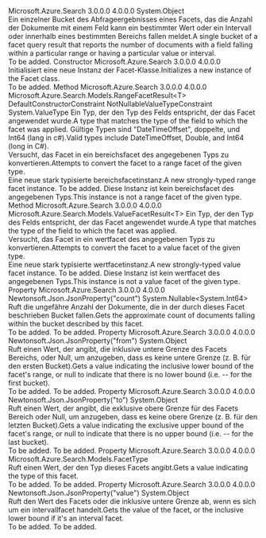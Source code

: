 <Type Name="FacetResult" FullName="Microsoft.Azure.Search.Models.FacetResult">
  <TypeSignature Language="C#" Value="public class FacetResult" />
  <TypeSignature Language="ILAsm" Value=".class public auto ansi beforefieldinit FacetResult extends System.Object" />
  <TypeSignature Language="DocId" Value="T:Microsoft.Azure.Search.Models.FacetResult" />
  <TypeSignature Language="VB.NET" Value="Public Class FacetResult" />
  <TypeSignature Language="F#" Value="type FacetResult = class" />
  <AssemblyInfo>
    <AssemblyName>Microsoft.Azure.Search</AssemblyName>
    <AssemblyVersion>3.0.0.0</AssemblyVersion>
    <AssemblyVersion>4.0.0.0</AssemblyVersion>
  </AssemblyInfo>
  <Base>
    <BaseTypeName>System.Object</BaseTypeName>
  </Base>
  <Interfaces />
  <Docs>
    <summary>
            <span data-ttu-id="ba88e-101">Ein einzelner Bucket des Abfrageergebnisses eines Facets, das die Anzahl der Dokumente mit einem Feld kann ein bestimmter Wert oder ein Intervall oder innerhalb eines bestimmten Bereichs fallen meldet.</span><span class="sxs-lookup"><span data-stu-id="ba88e-101">A single bucket of a facet query result that reports the number of documents with a field falling within a particular range or having a particular value or interval.</span></span>
            </summary>
    <remarks>To be added.</remarks>
  </Docs>
  <Members>
    <Member MemberName=".ctor">
      <MemberSignature Language="C#" Value="public FacetResult ();" />
      <MemberSignature Language="ILAsm" Value=".method public hidebysig specialname rtspecialname instance void .ctor() cil managed" />
      <MemberSignature Language="DocId" Value="M:Microsoft.Azure.Search.Models.FacetResult.#ctor" />
      <MemberSignature Language="VB.NET" Value="Public Sub New ()" />
      <MemberType>Constructor</MemberType>
      <AssemblyInfo>
        <AssemblyName>Microsoft.Azure.Search</AssemblyName>
        <AssemblyVersion>3.0.0.0</AssemblyVersion>
        <AssemblyVersion>4.0.0.0</AssemblyVersion>
      </AssemblyInfo>
      <Parameters />
      <Docs>
        <summary>
            <span data-ttu-id="ba88e-102">Initialisiert eine neue Instanz der Facet-Klasse.</span><span class="sxs-lookup"><span data-stu-id="ba88e-102">Initializes a new instance of the Facet class.</span></span>
            </summary>
        <remarks>To be added.</remarks>
      </Docs>
    </Member>
    <Member MemberName="AsRangeFacetResult&lt;T&gt;">
      <MemberSignature Language="C#" Value="public Microsoft.Azure.Search.Models.RangeFacetResult&lt;T&gt; AsRangeFacetResult&lt;T&gt; () where T : struct;" />
      <MemberSignature Language="ILAsm" Value=".method public hidebysig instance class Microsoft.Azure.Search.Models.RangeFacetResult`1&lt;!!T&gt; AsRangeFacetResult&lt;struct .ctor (class System.ValueType) T&gt;() cil managed" />
      <MemberSignature Language="DocId" Value="M:Microsoft.Azure.Search.Models.FacetResult.AsRangeFacetResult``1" />
      <MemberSignature Language="VB.NET" Value="Public Function AsRangeFacetResult(Of T As Structure) () As RangeFacetResult(Of T)" />
      <MemberSignature Language="F#" Value="member this.AsRangeFacetResult : unit -&gt; Microsoft.Azure.Search.Models.RangeFacetResult&lt;'T (requires 'T : struct)&gt; (requires 'T : struct)" Usage="facetResult.AsRangeFacetResult " />
      <MemberType>Method</MemberType>
      <AssemblyInfo>
        <AssemblyName>Microsoft.Azure.Search</AssemblyName>
        <AssemblyVersion>3.0.0.0</AssemblyVersion>
        <AssemblyVersion>4.0.0.0</AssemblyVersion>
      </AssemblyInfo>
      <ReturnValue>
        <ReturnType>Microsoft.Azure.Search.Models.RangeFacetResult&lt;T&gt;</ReturnType>
      </ReturnValue>
      <TypeParameters>
        <TypeParameter Name="T">
          <Constraints>
            <ParameterAttribute>DefaultConstructorConstraint</ParameterAttribute>
            <ParameterAttribute>NotNullableValueTypeConstraint</ParameterAttribute>
            <BaseTypeName>System.ValueType</BaseTypeName>
          </Constraints>
        </TypeParameter>
      </TypeParameters>
      <Parameters />
      <Docs>
        <typeparam name="T">
            <span data-ttu-id="ba88e-103">Ein Typ, der den Typ des Felds entspricht, der das Facet angewendet wurde.</span><span class="sxs-lookup"><span data-stu-id="ba88e-103">A type that matches the type of the field to which the facet was applied.</span></span> <span data-ttu-id="ba88e-104">Gültige Typen sind <c cref="T:System.DateTimeOffset">"DateTimeOffset"</c>, <c cref="T:System.Double">doppelte</c>, und <c cref="T:System.Int64">Int64</c> (lang in c#).</span><span class="sxs-lookup"><span data-stu-id="ba88e-104">Valid types include <c cref="T:System.DateTimeOffset">DateTimeOffset</c>, <c cref="T:System.Double">Double</c>, and <c cref="T:System.Int64">Int64</c> (long in C#).</span></span>
            </typeparam>
        <summary>
            <span data-ttu-id="ba88e-105">Versucht, das Facet in ein bereichsfacet des angegebenen Typs zu konvertieren.</span><span class="sxs-lookup"><span data-stu-id="ba88e-105">Attempts to convert the facet to a range facet of the given type.</span></span>
            </summary>
        <returns><span data-ttu-id="ba88e-106">Eine neue stark typisierte bereichsfacetinstanz.</span><span class="sxs-lookup"><span data-stu-id="ba88e-106">A new strongly-typed range facet instance.</span></span></returns>
        <remarks>To be added.</remarks>
        <exception cref="T:System.InvalidCastException"><span data-ttu-id="ba88e-107">Diese Instanz ist kein bereichsfacet des angegebenen Typs.</span><span class="sxs-lookup"><span data-stu-id="ba88e-107">This instance is not a range facet of the given type.</span></span></exception>
      </Docs>
    </Member>
    <Member MemberName="AsValueFacetResult&lt;T&gt;">
      <MemberSignature Language="C#" Value="public Microsoft.Azure.Search.Models.ValueFacetResult&lt;T&gt; AsValueFacetResult&lt;T&gt; ();" />
      <MemberSignature Language="ILAsm" Value=".method public hidebysig instance class Microsoft.Azure.Search.Models.ValueFacetResult`1&lt;!!T&gt; AsValueFacetResult&lt;T&gt;() cil managed" />
      <MemberSignature Language="DocId" Value="M:Microsoft.Azure.Search.Models.FacetResult.AsValueFacetResult``1" />
      <MemberSignature Language="VB.NET" Value="Public Function AsValueFacetResult(Of T) () As ValueFacetResult(Of T)" />
      <MemberSignature Language="F#" Value="member this.AsValueFacetResult : unit -&gt; Microsoft.Azure.Search.Models.ValueFacetResult&lt;'T&gt;" Usage="facetResult.AsValueFacetResult " />
      <MemberType>Method</MemberType>
      <AssemblyInfo>
        <AssemblyName>Microsoft.Azure.Search</AssemblyName>
        <AssemblyVersion>3.0.0.0</AssemblyVersion>
        <AssemblyVersion>4.0.0.0</AssemblyVersion>
      </AssemblyInfo>
      <ReturnValue>
        <ReturnType>Microsoft.Azure.Search.Models.ValueFacetResult&lt;T&gt;</ReturnType>
      </ReturnValue>
      <TypeParameters>
        <TypeParameter Name="T" />
      </TypeParameters>
      <Parameters />
      <Docs>
        <typeparam name="T">
            <span data-ttu-id="ba88e-108">Ein Typ, der den Typ des Felds entspricht, der das Facet angewendet wurde.</span><span class="sxs-lookup"><span data-stu-id="ba88e-108">A type that matches the type of the field to which the facet was applied.</span></span>
            </typeparam>
        <summary>
            <span data-ttu-id="ba88e-109">Versucht, das Facet in ein wertfacet des angegebenen Typs zu konvertieren.</span><span class="sxs-lookup"><span data-stu-id="ba88e-109">Attempts to convert the facet to a value facet of the given type.</span></span>
            </summary>
        <returns><span data-ttu-id="ba88e-110">Eine neue stark typisierte wertfacetinstanz.</span><span class="sxs-lookup"><span data-stu-id="ba88e-110">A new strongly-typed value facet instance.</span></span></returns>
        <remarks>To be added.</remarks>
        <exception cref="T:System.InvalidCastException"><span data-ttu-id="ba88e-111">Diese Instanz ist kein wertfacet des angegebenen Typs.</span><span class="sxs-lookup"><span data-stu-id="ba88e-111">This instance is not a value facet of the given type.</span></span></exception>
      </Docs>
    </Member>
    <Member MemberName="Count">
      <MemberSignature Language="C#" Value="public Nullable&lt;long&gt; Count { get; set; }" />
      <MemberSignature Language="ILAsm" Value=".property instance valuetype System.Nullable`1&lt;int64&gt; Count" />
      <MemberSignature Language="DocId" Value="P:Microsoft.Azure.Search.Models.FacetResult.Count" />
      <MemberSignature Language="VB.NET" Value="Public Property Count As Nullable(Of Long)" />
      <MemberSignature Language="F#" Value="member this.Count : Nullable&lt;int64&gt; with get, set" Usage="Microsoft.Azure.Search.Models.FacetResult.Count" />
      <MemberType>Property</MemberType>
      <AssemblyInfo>
        <AssemblyName>Microsoft.Azure.Search</AssemblyName>
        <AssemblyVersion>3.0.0.0</AssemblyVersion>
        <AssemblyVersion>4.0.0.0</AssemblyVersion>
      </AssemblyInfo>
      <Attributes>
        <Attribute>
          <AttributeName>Newtonsoft.Json.JsonProperty("count")</AttributeName>
        </Attribute>
      </Attributes>
      <ReturnValue>
        <ReturnType>System.Nullable&lt;System.Int64&gt;</ReturnType>
      </ReturnValue>
      <Docs>
        <summary>
            <span data-ttu-id="ba88e-112">Ruft die ungefähre Anzahl der Dokumente, die in der durch dieses Facet beschrieben Bucket fallen.</span><span class="sxs-lookup"><span data-stu-id="ba88e-112">Gets the approximate count of documents falling within the bucket described by this facet.</span></span>
            </summary>
        <value>To be added.</value>
        <remarks>To be added.</remarks>
      </Docs>
    </Member>
    <Member MemberName="From">
      <MemberSignature Language="C#" Value="public object From { get; set; }" />
      <MemberSignature Language="ILAsm" Value=".property instance object From" />
      <MemberSignature Language="DocId" Value="P:Microsoft.Azure.Search.Models.FacetResult.From" />
      <MemberSignature Language="VB.NET" Value="Public Property From As Object" />
      <MemberSignature Language="F#" Value="member this.From : obj with get, set" Usage="Microsoft.Azure.Search.Models.FacetResult.From" />
      <MemberType>Property</MemberType>
      <AssemblyInfo>
        <AssemblyName>Microsoft.Azure.Search</AssemblyName>
        <AssemblyVersion>3.0.0.0</AssemblyVersion>
        <AssemblyVersion>4.0.0.0</AssemblyVersion>
      </AssemblyInfo>
      <Attributes>
        <Attribute>
          <AttributeName>Newtonsoft.Json.JsonProperty("from")</AttributeName>
        </Attribute>
      </Attributes>
      <ReturnValue>
        <ReturnType>System.Object</ReturnType>
      </ReturnValue>
      <Docs>
        <summary>
            <span data-ttu-id="ba88e-113">Ruft einen Wert, der angibt, die inklusive untere Grenze des Facets Bereichs, oder Null, um anzugeben, dass es keine untere Grenze (z. B. für den ersten Bucket).</span><span class="sxs-lookup"><span data-stu-id="ba88e-113">Gets a value indicating the inclusive lower bound of the facet's range, or null to indicate that there is no lower bound (i.e. -- for the first bucket).</span></span>
            </summary>
        <value>To be added.</value>
        <remarks>To be added.</remarks>
      </Docs>
    </Member>
    <Member MemberName="To">
      <MemberSignature Language="C#" Value="public object To { get; set; }" />
      <MemberSignature Language="ILAsm" Value=".property instance object To" />
      <MemberSignature Language="DocId" Value="P:Microsoft.Azure.Search.Models.FacetResult.To" />
      <MemberSignature Language="VB.NET" Value="Public Property To As Object" />
      <MemberSignature Language="F#" Value="member this.To : obj with get, set" Usage="Microsoft.Azure.Search.Models.FacetResult.To" />
      <MemberType>Property</MemberType>
      <AssemblyInfo>
        <AssemblyName>Microsoft.Azure.Search</AssemblyName>
        <AssemblyVersion>3.0.0.0</AssemblyVersion>
        <AssemblyVersion>4.0.0.0</AssemblyVersion>
      </AssemblyInfo>
      <Attributes>
        <Attribute>
          <AttributeName>Newtonsoft.Json.JsonProperty("to")</AttributeName>
        </Attribute>
      </Attributes>
      <ReturnValue>
        <ReturnType>System.Object</ReturnType>
      </ReturnValue>
      <Docs>
        <summary>
            <span data-ttu-id="ba88e-114">Ruft einen Wert, der angibt, die exklusive obere Grenze für des Facets Bereich oder Null, um anzugeben, dass es keine obere Grenze (z. B. für den letzten Bucket).</span><span class="sxs-lookup"><span data-stu-id="ba88e-114">Gets a value indicating the exclusive upper bound of the facet's range, or null to indicate that there is no upper bound (i.e. -- for the last bucket).</span></span>
            </summary>
        <value>To be added.</value>
        <remarks>To be added.</remarks>
      </Docs>
    </Member>
    <Member MemberName="Type">
      <MemberSignature Language="C#" Value="public Microsoft.Azure.Search.Models.FacetType Type { get; }" />
      <MemberSignature Language="ILAsm" Value=".property instance valuetype Microsoft.Azure.Search.Models.FacetType Type" />
      <MemberSignature Language="DocId" Value="P:Microsoft.Azure.Search.Models.FacetResult.Type" />
      <MemberSignature Language="VB.NET" Value="Public ReadOnly Property Type As FacetType" />
      <MemberSignature Language="F#" Value="member this.Type : Microsoft.Azure.Search.Models.FacetType" Usage="Microsoft.Azure.Search.Models.FacetResult.Type" />
      <MemberType>Property</MemberType>
      <AssemblyInfo>
        <AssemblyName>Microsoft.Azure.Search</AssemblyName>
        <AssemblyVersion>3.0.0.0</AssemblyVersion>
        <AssemblyVersion>4.0.0.0</AssemblyVersion>
      </AssemblyInfo>
      <ReturnValue>
        <ReturnType>Microsoft.Azure.Search.Models.FacetType</ReturnType>
      </ReturnValue>
      <Docs>
        <summary>
            <span data-ttu-id="ba88e-115">Ruft einen Wert, der den Typ dieses Facets angibt.</span><span class="sxs-lookup"><span data-stu-id="ba88e-115">Gets a value indicating the type of this facet.</span></span>
            </summary>
        <value>To be added.</value>
        <remarks>To be added.</remarks>
      </Docs>
    </Member>
    <Member MemberName="Value">
      <MemberSignature Language="C#" Value="public object Value { get; set; }" />
      <MemberSignature Language="ILAsm" Value=".property instance object Value" />
      <MemberSignature Language="DocId" Value="P:Microsoft.Azure.Search.Models.FacetResult.Value" />
      <MemberSignature Language="VB.NET" Value="Public Property Value As Object" />
      <MemberSignature Language="F#" Value="member this.Value : obj with get, set" Usage="Microsoft.Azure.Search.Models.FacetResult.Value" />
      <MemberType>Property</MemberType>
      <AssemblyInfo>
        <AssemblyName>Microsoft.Azure.Search</AssemblyName>
        <AssemblyVersion>3.0.0.0</AssemblyVersion>
        <AssemblyVersion>4.0.0.0</AssemblyVersion>
      </AssemblyInfo>
      <Attributes>
        <Attribute>
          <AttributeName>Newtonsoft.Json.JsonProperty("value")</AttributeName>
        </Attribute>
      </Attributes>
      <ReturnValue>
        <ReturnType>System.Object</ReturnType>
      </ReturnValue>
      <Docs>
        <summary>
            <span data-ttu-id="ba88e-116">Ruft den Wert des Facets oder die inklusive untere Grenze ab, wenn es sich um ein intervallfacet handelt.</span><span class="sxs-lookup"><span data-stu-id="ba88e-116">Gets the value of the facet, or the inclusive lower bound if it's an interval facet.</span></span>
            </summary>
        <value>To be added.</value>
        <remarks>To be added.</remarks>
      </Docs>
    </Member>
  </Members>
</Type>